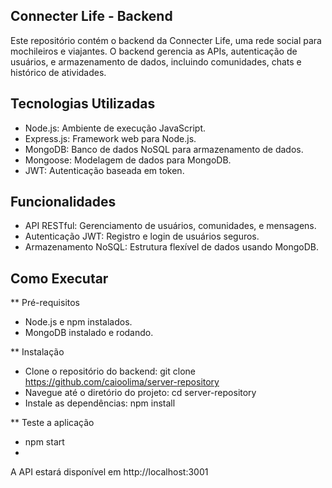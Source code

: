 ## Connecter Life - Backend

Este repositório contém o backend da Connecter Life, uma rede social para mochileiros e viajantes. O backend gerencia as APIs, autenticação de usuários, e armazenamento de dados, incluindo comunidades, chats e histórico de atividades.

## Tecnologias Utilizadas
  - Node.js: Ambiente de execução JavaScript.
  - Express.js: Framework web para Node.js.
  - MongoDB: Banco de dados NoSQL para armazenamento de dados.
  - Mongoose: Modelagem de dados para MongoDB.
  - JWT: Autenticação baseada em token.

## Funcionalidades
  -  API RESTful: Gerenciamento de usuários, comunidades, e mensagens.
  -  Autenticação JWT: Registro e login de usuários seguros.
  -  Armazenamento NoSQL: Estrutura flexível de dados usando MongoDB.
    
## Como Executar

** Pré-requisitos
- Node.js e npm instalados.
- MongoDB instalado e rodando.

** Instalação
- Clone o repositório do backend: git clone https://github.com/caioolima/server-repository
- Navegue até o diretório do projeto: cd server-repository
- Instale as dependências: npm install

** Teste a aplicação
  - npm start
  - 
A API estará disponível em http://localhost:3001
